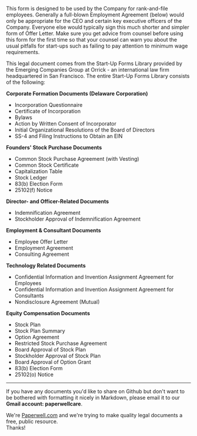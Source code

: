 This form is designed to be used by the Company for rank-and-file employees. Generally a full-blown Employment Agreement (below) would only be appropriate for the CEO and certain key executive officers of the Company. Everyone else would typically sign this much shorter and simpler form of Offer Letter. Make sure you get advice from counsel before using this form for the first time so that your counsel can warn you about the usual pitfalls for start-ups such as failing to pay attention to minimum wage requirements.

This legal document comes from the Start-Up Forms Library provided by the Emerging Companies Group at Orrick - an international law firm headquartered in San Francisco.  The entire Start-Up Forms Library consists of the following:

**Corporate Formation Documents (Delaware Corporation)**

  - Incorporation Questionnaire
  - Certificate of Incorporation
  - Bylaws
  - Action by Written Consent of Incorporator
  - Initial Organizational Resolutions of the Board of Directors
  - SS-4 and Filing Instructions to Obtain an EIN

**Founders' Stock Purchase Documents**

  - Common Stock Purchase Agreement (with Vesting)
  - Common Stock Certificate
  - Capitalization Table
  - Stock Ledger
  - 83(b) Election Form
  - 25102(f) Notice

**Director- and Officer-Related Documents**

  - Indemnification Agreement
  - Stockholder Approval of Indemnification Agreement

**Employment & Consultant Documents**

  - Employee Offer Letter
  - Employment Agreement
  - Consulting Agreement

**Technology Related Documents**

  - Confidential Information and Invention Assignment Agreement for Employees
  - Confidential Information and Invention Assignment Agreement for Consultants
  - Nondisclosure Agreement (Mutual)

**Equity Compensation Documents**

  - Stock Plan
  - Stock Plan Summary
  - Option Agreement
  - Restricted Stock Purchase Agreement
  - Board Approval of Stock Plan
  - Stockholder Approval of Stock Plan
  - Board Approval of Option Grant
  - 83(b) Election Form
  - 25102(o) Notice

- - - - - 

If you have any documents you'd like to share on Github but don't want to be bothered with formatting it nicely in Markdown, please email it to our **Gmail account: paperwellcare**.  

We're [Paperwell.com] and we're trying to make quality legal documents a free, public resource.  
Thanks!

[Paperwell.com]: http://www.paperwell.com
